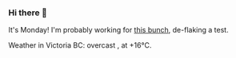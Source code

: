 ### Hi there :wave:

It's Monday! I'm probably working for [this bunch](https://github.com/kohofinancial), de-flaking a test.

Weather in Victoria BC: overcast , at +16°C.
